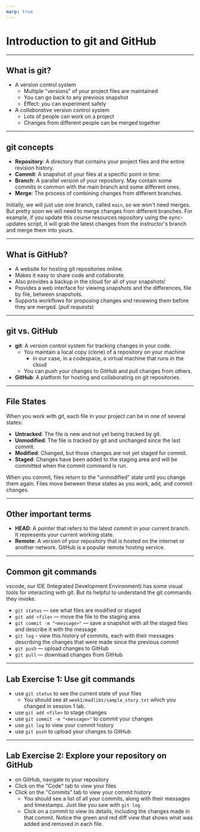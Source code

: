```yaml
---
marp: true
---
```


# Introduction to git and GitHub

---

## What is git?

- A version control system
    - Multiple "versions" of your project files are maintained
    - You can go back to any previous snapshot
    - Effect: you can experiment safely
- A *collaborative* version control system
    - Lots of people can work on a project
    - Changes from different people can be merged together

---

## git concepts

- **Repository**: A directory that contains your project files and the entire revision history.
- **Commit**: A snapshot of your files at a specific point in time.
- **Branch**: A parallel version of your repository. 
    May contain some commits in common with the main branch and some different ones. 
- **Merge**: The process of combining changes from different branches.

Initially, we will just use one branch, called `main`, so we won't need merges. But pretty soon we will need to merge changes from different branches. For example, if you update this course resources repository using the sync-updates script, it will grab the latest changes from the instructor's branch and merge them into yours.

---

## What is GitHub?
- A website for hosting git repositories online.
- Makes it easy to share code and collaborate.
- Also provides a backup in the cloud for all of your snapshots!
- Provides a web interface for viewing snapshots and the differences, file by file, between snapshots.
- Supports workflows for proposing changes and reviewing them before they are merged. (*pull requests*)

---

## git vs. GitHub
- **git**: A version control system for tracking changes in your code.
    - You maintain a local copy (clone) of a repository on your machine
        - in our case, in a codespace, a virtual machine that runs in the cloud
    - You can push your changes to GitHub and pull changes from others.
- **GitHub**: A platform for hosting and collaborating on git repositories.

---

## File States

When you work with git, each file in your project can be in one of several states:

- **Untracked**: The file is new and not yet being tracked by git.
- **Unmodified**: The file is tracked by git and unchanged since the last commit.
- **Modified**: Changed, but those changes are not yet staged for commit.
- **Staged**: Changes have been added to the staging area and will be committed when the commit command is run.

When you commit, files return to the "unmodified" state until you change them again. Files move between these states as you work, add, and commit changes.

---

## Other important terms

- **HEAD**: A pointer that refers to the latest commit in your current branch. It represents your current working state.
- **Remote**: A version of your repository that is hosted on the internet or another network. GitHub is a popular remote hosting service.

---

## Common git commands

vscode, our IDE (Integrated Development Environment) has some visual tools for interacting with git. But its helpful to understand the git commands they invoke.

- `git status` — see what files are modified or staged
- `git add <file>` — move the file to the staging area
- `git commit -m "<message>"` — save a snapshot with all the staged files and describe it with the message
- `git log` - view this history of commits, each with their messages describing the changes that were made since the previous commit
- `git push` — upload changes to GitHub
- `git pull` — download changes from GitHub

---

## Lab Exercise 1: Use git commands

- use `git status` to see the current state of your files
    - You should see at `week1/madlibs/sample_story.txt` which you changed in session 1 lab.
- use `git add <file>` to stage changes
- use `git commit -m "<message>"` to commit your changes
- use `git log` to view your commit history
- use `git push` to upload your changes to GitHub

---

## Lab Exercise 2: Explore your repository on GitHub
- on GitHub, navigate to your repository
- Click on the "Code" tab to view your files
- Click on the "Commits" tab to view your commit history
    - You should see a list of all your commits, along with their messages and timestamps. Just like you saw with `git log`
    - Click on a commit to view its details, including the changes made in that commit. Notice the green and red diff view that shows what was added and removed in each file.
